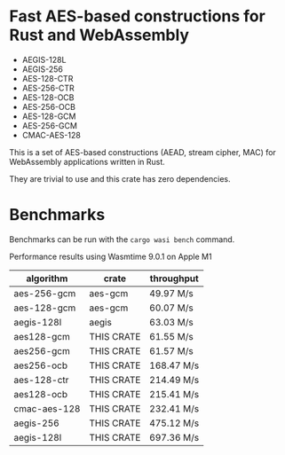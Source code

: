 # Fast AES-based constructions for Rust and WebAssembly

* AEGIS-128L
* AEGIS-256
* AES-128-CTR
* AES-256-CTR
* AES-128-OCB
* AES-256-OCB
* AES-128-GCM
* AES-256-GCM
* CMAC-AES-128

This is a set of AES-based constructions (AEAD, stream cipher, MAC) for WebAssembly applications written in Rust.

They are trivial to use and this crate has zero dependencies.

# Benchmarks

Benchmarks can be run with the `cargo wasi bench` command.

Performance results using Wasmtime 9.0.1 on Apple M1

| algorithm    | crate      | throughput |
| ------------ | ---------- | ---------- |
| aes-256-gcm  | aes-gcm    | 49.97 M/s  |
| aes-128-gcm  | aes-gcm    | 60.07 M/s  |
| aegis-128l   | aegis      | 63.03 M/s  |
| aes128-gcm   | THIS CRATE | 61.55 M/s  |
| aes256-gcm   | THIS CRATE | 61.57 M/s  |
| aes256-ocb   | THIS CRATE | 168.47 M/s |
| aes-128-ctr  | THIS CRATE | 214.49 M/s |
| aes128-ocb   | THIS CRATE | 215.41 M/s |
| cmac-aes-128 | THIS CRATE | 232.41 M/s |
| aegis-256    | THIS CRATE | 475.12 M/s |
| aegis-128l   | THIS CRATE | 697.36 M/s |



